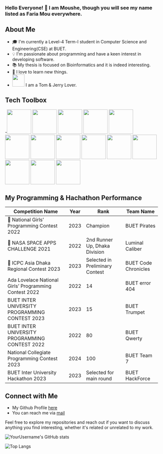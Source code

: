 ### Hello Everyone! 👋 I am Moushe, though you will see my name listed as Faria Mou everywhere.

## About Me
- 🎓 I'm currently a Level-4 Term-I student in Computer Science and Engineering(CSE) at BUET.
- 💡  I'm passionate about programming and have a keen interest in developing software.
- 📚 My thesis is focused on Bioinformatics and it is indeed interesting. 
- 🌱 I love to learn new things.
- <img src="https://images-wixmp-ed30a86b8c4ca887773594c2.wixmp.com/f/a504c732-2487-47cd-9380-d08f32a02454/dbqd0wh-0deffa14-4a5f-4640-9fe7-9328a1289c51.png?token=eyJ0eXAiOiJKV1QiLCJhbGciOiJIUzI1NiJ9.eyJzdWIiOiJ1cm46YXBwOjdlMGQxODg5ODIyNjQzNzNhNWYwZDQxNWVhMGQyNmUwIiwiaXNzIjoidXJuOmFwcDo3ZTBkMTg4OTgyMjY0MzczYTVmMGQ0MTVlYTBkMjZlMCIsIm9iaiI6W1t7InBhdGgiOiJcL2ZcL2E1MDRjNzMyLTI0ODctNDdjZC05MzgwLWQwOGYzMmEwMjQ1NFwvZGJxZDB3aC0wZGVmZmExNC00YTVmLTQ2NDAtOWZlNy05MzI4YTEyODljNTEucG5nIn1dXSwiYXVkIjpbInVybjpzZXJ2aWNlOmZpbGUuZG93bmxvYWQiXX0.PqXHW-XCbKzeaP2WENm5VRpbWDwdQjPO-RA3eIkOjzk" width="40" height="40"> I am a Tom & Jerry Lover. 

##  Tech Toolbox
  -<img src="https://cdn4.iconfinder.com/data/icons/logos-and-brands/512/267_Python_logo-128.png" width="80" height="80">
  <img src="https://cdn4.iconfinder.com/data/icons/logos-and-brands/512/181_Java_logo_logos-128.png" width="80" height="80">
  <img src="https://cdn2.iconfinder.com/data/icons/designer-skills/128/code-programming-javascript-software-develop-command-language-128.png" width="80" height="80">
  <img src="https://cdn1.iconfinder.com/data/icons/buno-programming-files/32/c_file_programming_format_document-128.png" width="80" height="80">
  <img src="https://cdn3.iconfinder.com/data/icons/iconpark-vol-9/48/handle-c-128.png" width="80" height="80">
  <img src="https://w7.pngwing.com/pngs/657/27/png-transparent-postgresql-original-wordmark-logo-icon-thumbnail.png" width="80" height="80">
  <img src="https://fiverr-res.cloudinary.com/images/q_auto,f_auto/gigs/158632074/original/4b0770b0ea6343fe7fa24999a80d9e7f9041c588/develop-your-website-or-web-application-with-svelte.png" width="80" height="80">
  <img src="https://seeklogo.com/images/T/tensorflow-logo-AE5100E55E-seeklogo.com.png" width="80" height="80">
  <img src="https://cdn4.iconfinder.com/data/icons/logos-3/454/nodejs-new-pantone-white-512.png" width="80" height="80">
   <img src="https://static-00.iconduck.com/assets.00/html-5-icon-726x1024-evem6gg5.png" width="80" height="80">
    <img src="https://cdn-icons-png.flaticon.com/512/919/919826.png" width="80" height="80">
    <img src="https://encrypted-tbn0.gstatic.com/images?q=tbn:ANd9GcRsQj0hduxaEy__M-5Q7s8QxV9vXON9ML27BKcAyK57yA&s" width="80" height="80">
     <img src="https://static-00.iconduck.com/assets.00/arduino-icon-2048x1397-pmu0lemh.png" width="80" height="80">
      <img src="https://encrypted-tbn0.gstatic.com/images?q=tbn:ANd9GcT495SlfdbhfosQjmsInc89C97TtcwvKyqK33Wl6Xywxw&s" width="80" height="80">

## My Programming & Hachathon Performance

| Competition Name | Year | Rank | Team Name | 
|------------------|------|------|-----------|
| 🌟 National Girls’ Programming Contest 2022   | 2023 | Champion  | BUET Pirates |
| 🌟 NASA SPACE APPS CHALLENGE 2021   | 2022 | 2nd Runner Up, Dhaka Division  | Luminal Caliber |
| 🌟 ICPC Asia Dhaka Regional Contest 2023 | 2023 | Selected in Preliminary Contest | BUET Code Chronicles|
| Ada Lovelace National Girls’ Programming Contest 2022  | 2022 | 14  | BUET error 404 |
| BUET INTER UNIVERSITY PROGRAMMING CONTEST 2023 | 2023 | 15 | BUET Trumpet|
| BUET INTER UNIVERSITY PROGRAMMING CONTEST 2022 | 2022 | 80 | BUET Qwerty|
| National Collegiate Programming Contest 2023 | 2024 | 100 |  BUET Team 7|
| BUET Inter University Hackathon 2023 | 2023 | Selected for main round |  BUET HackForce |



  


## Connect with Me

- My Github Profile [here](https://github.com/f12-mou)
- You can reach me via [mail](mailto:faria12mou@gmail.com)

Feel free to explore my repositories and reach out if you want to discuss anything you find interesting, whether it's related or unrelated to my work.



![YourUsername's GitHub stats](https://github-readme-stats.vercel.app/api?username=f12-mou&show_icons=true&theme=radical)

![Top Langs](https://github-readme-stats.vercel.app/api/top-langs/?username=f12-mou&layout=compact&theme=dracula)




